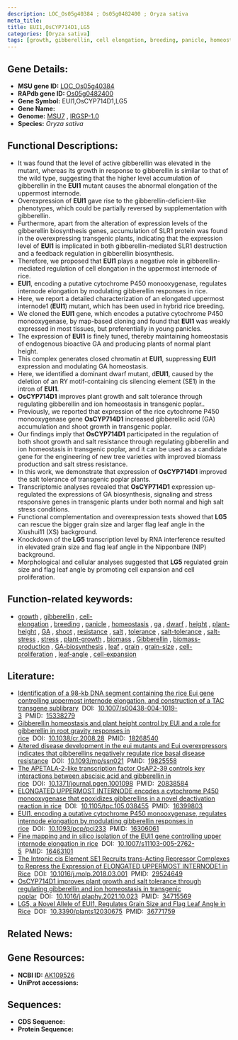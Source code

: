 ```yaml
---
description: LOC_Os05g40384 ; Os05g0482400 ; Oryza sativa
meta_title:
title: EUI1,OsCYP714D1,LG5
categories: [Oryza sativa]
tags: [growth, gibberellin, cell elongation, breeding, panicle, homeostasis,  ga , dwarf, height, plant height, GA, shoot, resistance, salt, tolerance, salt tolerance, salt stress, stress, plant growth, ga, biomass, Gibberellin, biomass production, GA biosynthesis, leaf, grain, grain size, cell proliferation, leaf angle, cell expansion]
---
```


## Gene Details:
- **MSU gene ID:** [LOC_Os05g40384](http://rice.uga.edu/cgi-bin/ORF_infopage.cgi?orf=LOC_Os05g40384)  
- **RAPdb gene ID:** [Os05g0482400](https://rapdb.dna.affrc.go.jp/locus/?name=Os05g0482400)  
- **Gene Symbol:** EUI1,OsCYP714D1,LG5
- **Gene Name:**
- **Genome:**  [MSU7](http://rice.uga.edu/)&nbsp;,&nbsp;[IRGSP-1.0](https://rapdb.dna.affrc.go.jp/download/irgsp1.html)
- **Species:** *Oryza sativa*

## Functional Descriptions:
   - It was found that the level of active gibberellin was elevated in the mutant, whereas its growth in response to gibberellin is similar to that of the wild type, suggesting that the higher level accumulation of gibberellin in the **EUI1** mutant causes the abnormal elongation of the uppermost internode.
   - Overexpression of **EUI1** gave rise to the gibberellin-deficient-like phenotypes, which could be partially reversed by supplementation with gibberellin.
   - Furthermore, apart from the alteration of expression levels of the gibberellin biosynthesis genes, accumulation of SLR1 protein was found in the overexpressing transgenic plants, indicating that the expression level of **EUI1** is implicated in both gibberellin-mediated SLR1 destruction and a feedback regulation in gibberellin biosynthesis.
   - Therefore, we proposed that **EUI1** plays a negative role in gibberellin-mediated regulation of cell elongation in the uppermost internode of rice.
   - **EUI1**, encoding a putative cytochrome P450 monooxygenase, regulates internode elongation by modulating gibberellin responses in rice.
   - Here, we report a detailed characterization of an elongated uppermost internode1 (**EUI1**) mutant, which has been used in hybrid rice breeding.
   - We cloned the **EUI1** gene, which encodes a putative cytochrome P450 monooxygenase, by map-based cloning and found that **EUI1** was weakly expressed in most tissues, but preferentially in young panicles.
   - The expression of **EUI1** is finely tuned, thereby maintaining homeostasis of endogenous bioactive GA and producing plants of normal plant height.
   - This complex generates closed chromatin at **EUI1**, suppressing **EUI1** expression and modulating GA homeostasis.
   - Here, we identified a dominant dwarf mutant, d**EUI1**, caused by the deletion of an RY motif-containing cis silencing element (SE1) in the intron of **EUI1**.
   - **OsCYP714D1** improves plant growth and salt tolerance through regulating gibberellin and ion homeostasis in transgenic poplar..
   - Previously, we reported that expression of the rice cytochrome P450 monooxygenase gene **OsCYP714D1** increased gibberellic acid (GA) accumulation and shoot growth in transgenic poplar.
   - Our findings imply that **OsCYP714D1** participated in the regulation of both shoot growth and salt resistance through regulating gibberellin and ion homeostasis in transgenic poplar, and it can be used as a candidate gene for the engineering of new tree varieties with improved biomass production and salt stress resistance.
   - In this work, we demonstrate that expression of **OsCYP714D1** improved the salt tolerance of transgenic poplar plants.
   - Transcriptomic analyses revealed that **OsCYP714D1** expression up-regulated the expressions of GA biosynthesis, signaling and stress responsive genes in transgenic plants under both normal and high salt stress conditions.
   - Functional complementation and overexpression tests showed that **LG5** can rescue the bigger grain size and larger flag leaf angle in the Xiushui11 (XS) background.
   - Knockdown of the **LG5** transcription level by RNA interference resulted in elevated grain size and flag leaf angle in the Nipponbare (NIP) background.
   - Morphological and cellular analyses suggested that **LG5** regulated grain size and flag leaf angle by promoting cell expansion and cell proliferation.

## Function-related keywords:
   - [growth](/tags/growth/)&nbsp;,&nbsp;[gibberellin](/tags/gibberellin/)&nbsp;,&nbsp;[cell-elongation](/tags/cell-elongation/)&nbsp;,&nbsp;[breeding](/tags/breeding/)&nbsp;,&nbsp;[panicle](/tags/panicle/)&nbsp;,&nbsp;[homeostasis](/tags/homeostasis/)&nbsp;,&nbsp;[ga](/tags/ga/)&nbsp;,&nbsp;[dwarf](/tags/dwarf/)&nbsp;,&nbsp;[height](/tags/height/)&nbsp;,&nbsp;[plant-height](/tags/plant-height/)&nbsp;,&nbsp;[GA](/tags/GA/)&nbsp;,&nbsp;[shoot](/tags/shoot/)&nbsp;,&nbsp;[resistance](/tags/resistance/)&nbsp;,&nbsp;[salt](/tags/salt/)&nbsp;,&nbsp;[tolerance](/tags/tolerance/)&nbsp;,&nbsp;[salt-tolerance](/tags/salt-tolerance/)&nbsp;,&nbsp;[salt-stress](/tags/salt-stress/)&nbsp;,&nbsp;[stress](/tags/stress/)&nbsp;,&nbsp;[plant-growth](/tags/plant-growth/)&nbsp;,&nbsp;[biomass](/tags/biomass/)&nbsp;,&nbsp;[Gibberellin](/tags/Gibberellin/)&nbsp;,&nbsp;[biomass-production](/tags/biomass-production/)&nbsp;,&nbsp;[GA-biosynthesis](/tags/GA-biosynthesis/)&nbsp;,&nbsp;[leaf](/tags/leaf/)&nbsp;,&nbsp;[grain](/tags/grain/)&nbsp;,&nbsp;[grain-size](/tags/grain-size/)&nbsp;,&nbsp;[cell-proliferation](/tags/cell-proliferation/)&nbsp;,&nbsp;[leaf-angle](/tags/leaf-angle/)&nbsp;,&nbsp;[cell-expansion](/tags/cell-expansion/)

## Literature:
   - [Identification of a 98-kb DNA segment containing the rice Eui gene controlling uppermost internode elongation, and construction of a TAC transgene sublibrary](https://www.doi.org/10.1007/s00438-004-1019-3)&nbsp;&nbsp;DOI:&nbsp;&nbsp;[10.1007/s00438-004-1019-3](https://www.doi.org/10.1007/s00438-004-1019-3)&nbsp;&nbsp;PMID:&nbsp;&nbsp;[15338279](https://pubmed.ncbi.nlm.nih.gov/15338279/)
   - [Gibberellin homeostasis and plant height control by EUI and a role for gibberellin in root gravity responses in rice](https://www.doi.org/10.1038/cr.2008.28)&nbsp;&nbsp;DOI:&nbsp;&nbsp;[10.1038/cr.2008.28](https://www.doi.org/10.1038/cr.2008.28)&nbsp;&nbsp;PMID:&nbsp;&nbsp;[18268540](https://pubmed.ncbi.nlm.nih.gov/18268540/)
   - [Altered disease development in the eui mutants and Eui overexpressors indicates that gibberellins negatively regulate rice basal disease resistance](https://www.doi.org/10.1093/mp/ssn021)&nbsp;&nbsp;DOI:&nbsp;&nbsp;[10.1093/mp/ssn021](https://www.doi.org/10.1093/mp/ssn021)&nbsp;&nbsp;PMID:&nbsp;&nbsp;[19825558](https://pubmed.ncbi.nlm.nih.gov/19825558/)
   - [The APETALA-2-like transcription factor OsAP2-39 controls key interactions between abscisic acid and gibberellin in rice](https://www.doi.org/10.1371/journal.pgen.1001098)&nbsp;&nbsp;DOI:&nbsp;&nbsp;[10.1371/journal.pgen.1001098](https://www.doi.org/10.1371/journal.pgen.1001098)&nbsp;&nbsp;PMID:&nbsp;&nbsp;[20838584](https://pubmed.ncbi.nlm.nih.gov/20838584/)
   - [ELONGATED UPPERMOST INTERNODE encodes a cytochrome P450 monooxygenase that epoxidizes gibberellins in a novel deactivation reaction in rice](https://www.doi.org/10.1105/tpc.105.038455)&nbsp;&nbsp;DOI:&nbsp;&nbsp;[10.1105/tpc.105.038455](https://www.doi.org/10.1105/tpc.105.038455)&nbsp;&nbsp;PMID:&nbsp;&nbsp;[16399803](https://pubmed.ncbi.nlm.nih.gov/16399803/)
   - [EUI1, encoding a putative cytochrome P450 monooxygenase, regulates internode elongation by modulating gibberellin responses in rice](https://www.doi.org/10.1093/pcp/pci233)&nbsp;&nbsp;DOI:&nbsp;&nbsp;[10.1093/pcp/pci233](https://www.doi.org/10.1093/pcp/pci233)&nbsp;&nbsp;PMID:&nbsp;&nbsp;[16306061](https://pubmed.ncbi.nlm.nih.gov/16306061/)
   - [Fine mapping and in silico isolation of the EUI1 gene controlling upper internode elongation in rice](https://www.doi.org/10.1007/s11103-005-2762-5)&nbsp;&nbsp;DOI:&nbsp;&nbsp;[10.1007/s11103-005-2762-5](https://www.doi.org/10.1007/s11103-005-2762-5)&nbsp;&nbsp;PMID:&nbsp;&nbsp;[16463101](https://pubmed.ncbi.nlm.nih.gov/16463101/)
   - [The Intronic cis Element SE1 Recruits trans-Acting Repressor Complexes to Repress the Expression of ELONGATED UPPERMOST INTERNODE1 in Rice](https://www.doi.org/10.1016/j.molp.2018.03.001)&nbsp;&nbsp;DOI:&nbsp;&nbsp;[10.1016/j.molp.2018.03.001](https://www.doi.org/10.1016/j.molp.2018.03.001)&nbsp;&nbsp;PMID:&nbsp;&nbsp;[29524649](https://pubmed.ncbi.nlm.nih.gov/29524649/)
   - [OsCYP714D1 improves plant growth and salt tolerance through regulating gibberellin and ion homeostasis in transgenic poplar](https://www.doi.org/10.1016/j.plaphy.2021.10.023)&nbsp;&nbsp;DOI:&nbsp;&nbsp;[10.1016/j.plaphy.2021.10.023](https://www.doi.org/10.1016/j.plaphy.2021.10.023)&nbsp;&nbsp;PMID:&nbsp;&nbsp;[34715569](https://pubmed.ncbi.nlm.nih.gov/34715569/)
   - [LG5, a Novel Allele of EUI1, Regulates Grain Size and Flag Leaf Angle in Rice](https://www.doi.org/10.3390/plants12030675)&nbsp;&nbsp;DOI:&nbsp;&nbsp;[10.3390/plants12030675](https://www.doi.org/10.3390/plants12030675)&nbsp;&nbsp;PMID:&nbsp;&nbsp;[36771759](https://pubmed.ncbi.nlm.nih.gov/36771759/)

## Related News:

## Gene Resources:
- **NCBI ID:**  [AK109526](http://www.ncbi.nlm.nih.gov/nuccore/AK109526)
- **UniProt accessions:** [](https://www.uniprot.org/uniprotkb//entry)

## Sequences:
- **CDS Sequence:**
- **Protein Sequence:**
